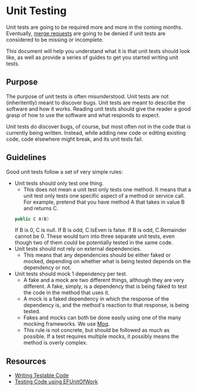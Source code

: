 # Unit Testing
Unit tests are going to be required more and more in the coming months.  Eventually,
[merge requests](MergeRequests) are going to be denied if unit tests are considered
to be missing or incomplete.

This document will help you understand what it is that unit tests should look like,
as well as provide a series of guides to get you started writing unit tests.

## Purpose
The purpose of unit tests is often misunderstood.  Unit tests are not (inheritently)
meant to discover bugs.  Unit tests are meant to describe the software and how it
works.  Reading unit tests should give the reader a good grasp of how to use the
software and what responds to expect.

Unit tests do discover bugs, of course, but most often not in the code that is currently
being written.  Instead, while adding new code or editing existing code, code elsewhere
might break, and its unit tests fail.

## Guidelines
Good unit tests follow a set of very simple rules:
+ Unit tests should only test one thing.
  + This does not mean a unit test only tests one method.  It means that a unit
  test only tests one specific aspect of a method or service call.
  For example, pretend that you have method A that takes in value B and returns
  C.
  ```csharp
  public C A(B)
  ```
  If B is 0, C is null.
  If B is odd, C.IsEven is false.
  If B is odd, C.Remainder cannot be 0.
  These would turn into three separate unit tests, even though two of them could
  be potentially tested in the same code.
+ Unit tests should not rely on external dependencies.
  + This means that any dependencies should be either faked or mocked, depending
  on whether what is being tested depends on the dependency or not.
+ Unit tests should mock 1 dependency per test.
  + A fake and a mock are two different things, although they are very different.
  A fake, simply, is a dependency that is being faked to test the code in the method
  that uses it.
  + A mock is a faked dependency in which the response of the dependency is, and
  the method's reaction to that response, is being tested.
  + Fakes and mocks can both be done easily using one of the many mocking frameworks.
  We use [Moq](https://github.com/Moq/moq4/blob/master/README.md).
  + This rule is not concrete, but should be followed as much as possible.  If a
  test requires multiple mocks, it possibly means the method is overly complex.

## Resources
+ [Writing Testable Code](TestableCode)
+ [Testing Code using EFUnitOfWork](TestDatabase)
